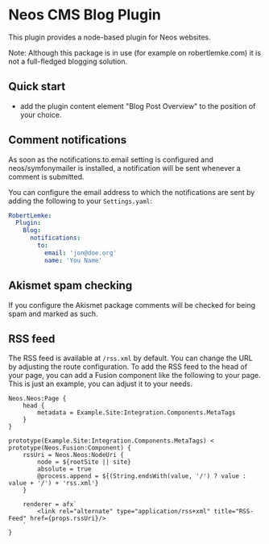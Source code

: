 # Neos CMS Blog Plugin

This plugin provides a node-based plugin for Neos websites.

Note: Although this package is in use (for example on robertlemke.com) it is not a full-fledged blogging solution.

## Quick start

* add the plugin content element "Blog Post Overview" to the position of your choice.

## Comment notifications

As soon as the notifications.to.email setting is configured and neos/symfonymailer is installed, a notification
will be sent whenever a comment is submitted.

You can configure the email address to which the notifications are sent by adding the following to your `Settings.yaml`:

```yaml
RobertLemke:
  Plugin:
    Blog:
      notifications:
        to:
          email: 'jon@doe.org'
          name: 'You Name'
```

## Akismet spam checking

If you configure the Akismet package comments will be checked for being spam and marked as such.

## RSS feed

The RSS feed is available at `/rss.xml` by default. You can change the URL by adjusting the route configuration.
To add the RSS feed to the head of your page, you can add a Fusion component like the following to your page.
This is just an example, you can adjust it to your needs.

```
Neos.Neos:Page {
	head {
		metadata = Example.Site:Integration.Components.MetaTags
	}
}
```

```
prototype(Example.Site:Integration.Components.MetaTags) < prototype(Neos.Fusion:Component) {
    rssUri = Neos.Neos:NodeUri {
        node = ${rootSite || site}
        absolute = true
        @process.append = ${(String.endsWith(value, '/') ? value : value + '/') + 'rss.xml'}
    }

    renderer = afx`
        <link rel="alternate" type="application/rss+xml" title="RSS-Feed" href={props.rssUri}/>
    `
}

```
